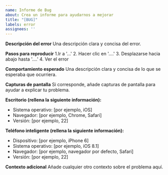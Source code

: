 ```yaml
---
name: Informe de Bug
about: Crea un informe para ayudarnos a mejorar
title: "[BUG]"
labels: error
assignees: ''
---
```


**Descripción del error**
Una descripción clara y concisa del error.

**Pasos para reproducir**
1.Ir a '...'
2. Hacer clic en '....'
3. Desplazarse hacia abajo hasta '....'
4. Ver el error

**Comportamiento esperado**
Una descripción clara y concisa de lo que se esperaba que ocurriera.

**Capturas de pantalla**
Si corresponde, añade capturas de pantalla para ayudar a explicar tu problema.

**Escritorio (rellena la siguiente información):**
  - Sistema operativo: [por ejemplo, iOS]
  - Navegador: [por ejemplo, Chrome, Safari]
  - Versión: [por ejemplo, 22]

**Teléfono inteligente (rellena la siguiente información):**
  - Dispositivo: [por ejemplo, iPhone 6]
  - Sistema operativo: [por ejemplo, iOS 8.1]
  - Navegador: [por ejemplo, navegador por defecto, Safari]
  - Versión: [por ejemplo, 22]

**Contexto adicional**
Añade cualquier otro contexto sobre el problema aquí.